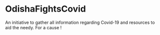 # OdishaFightsCovid
An initiative to gather all information regarding Covid-19 and resources to aid the needy. For a cause !
